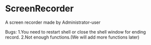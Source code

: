 # ScreenRecorder
A screen recorder made by Administrator-user

Bugs:
  1.You need to restart shell or close the shell window for ending record.
  2.Not enough functions.(We will add more functions later)

